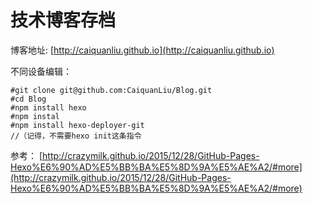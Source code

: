# 技术博客存档
博客地址: [http://caiquanliu.github.io](http://caiquanliu.github.io)

不同设备编辑：

	#git clone git@github.com:CaiquanLiu/Blog.git
	#cd Blog
	#npm install hexo
	#npm instal
	#npm install hexo-deployer-git
	//（记得，不需要hexo init这条指令
	
参考：
[http://crazymilk.github.io/2015/12/28/GitHub-Pages-Hexo%E6%90%AD%E5%BB%BA%E5%8D%9A%E5%AE%A2/#more](http://crazymilk.github.io/2015/12/28/GitHub-Pages-Hexo%E6%90%AD%E5%BB%BA%E5%8D%9A%E5%AE%A2/#more)


